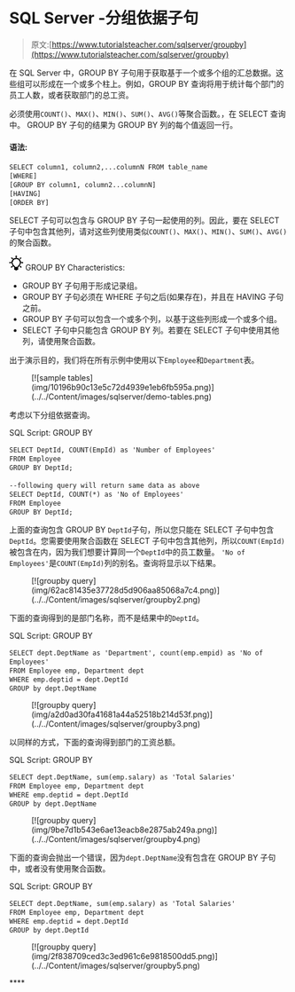 # SQL Server -分组依据子句

> 原文:[https://www.tutorialsteacher.com/sqlserver/groupby](https://www.tutorialsteacher.com/sqlserver/groupby)

在 SQL Server 中，GROUP BY 子句用于获取基于一个或多个组的汇总数据。这些组可以形成在一个或多个柱上。例如，GROUP BY 查询将用于统计每个部门的员工人数，或者获取部门的总工资。

必须使用`COUNT()`、`MAX()`、`MIN()`、`SUM()`、`AVG()`等聚合函数。，在 SELECT 查询中。 GROUP BY 子句的结果为 GROUP BY 列的每个值返回一行。

#### 语法:

```
SELECT column1, column2,...columnN FROM table_name
[WHERE]
[GROUP BY column1, column2...columnN]
[HAVING]
[ORDER BY] 
```

SELECT 子句可以包含与 GROUP BY 子句一起使用的列。因此，要在 SELECT 子句中包含其他列，请对这些列使用类似`COUNT()`、`MAX()`、`MIN()`、`SUM()`、`AVG()`的聚合函数。

![](img/85db52f5404f0c468e1b194aa487d6a1.png)  GROUP BY Characteristics:

*   GROUP BY 子句用于形成记录组。
*   GROUP BY 子句必须在 WHERE 子句之后(如果存在)，并且在 HAVING 子句之前。
*   GROUP BY 子句可以包含一个或多个列，以基于这些列形成一个或多个组。
*   SELECT 子句中只能包含 GROUP BY 列。若要在 SELECT 子句中使用其他列，请使用聚合函数。

出于演示目的，我们将在所有示例中使用以下`Employee`和`Department`表。

<figure>[![sample tables](img/10196b90c13e5c72d4939e1eb6fb595a.png)](../../Content/images/sqlserver/demo-tables.png)</figure>

考虑以下分组依据查询。

SQL Script: GROUP BY 

```
SELECT DeptId, COUNT(EmpId) as 'Number of Employees' 
FROM Employee
GROUP BY DeptId;

--following query will return same data as above
SELECT DeptId, COUNT(*) as 'No of Employees' 
FROM Employee
GROUP BY DeptId; 
```

上面的查询包含 GROUP BY `DeptId`子句，所以您只能在 SELECT 子句中包含`DeptId`。您需要使用聚合函数在 SELECT 子句中包含其他列，所以`COUNT(EmpId)`被包含在内，因为我们想要计算同一个`DeptId`中的员工数量。 `'No of Employees'`是`COUNT(EmpId)`列的别名。查询将显示以下结果。

<figure>[![groupby query](img/62ac81435e37728d5d906aa85068a7c4.png)](../../Content/images/sqlserver/groupby2.png)</figure>

下面的查询得到的是部门名称，而不是结果中的`DeptId`。

SQL Script: GROUP BY 

```
SELECT dept.DeptName as 'Department', count(emp.empid) as 'No of Employees'
FROM Employee emp, Department dept
WHERE emp.deptid = dept.DeptId
GROUP by dept.DeptName 
```

<figure>[![groupby query](img/a2d0ad30fa41681a44a52518b214d53f.png)](../../Content/images/sqlserver/groupby3.png)</figure>

以同样的方式，下面的查询得到部门的工资总额。

SQL Script: GROUP BY 

```
SELECT dept.DeptName, sum(emp.salary) as 'Total Salaries'
FROM Employee emp, Department dept
WHERE emp.deptid = dept.DeptId
GROUP by dept.DeptName 
```

<figure>[![groupby query](img/9be7d1b543e6ae13eacb8e2875ab249a.png)](../../Content/images/sqlserver/groupby4.png)</figure>

下面的查询会抛出一个错误，因为`dept.DeptName`没有包含在 GROUP BY 子句中，或者没有使用聚合函数。

SQL Script: GROUP BY 

```
SELECT dept.DeptName, sum(emp.salary) as 'Total Salaries'
FROM Employee emp, Department dept
WHERE emp.deptid = dept.DeptId
GROUP by dept.DeptId 
```

<figure>[![groupby query](img/2f838709ced3c3ed961c6e9818500dd5.png)](../../Content/images/sqlserver/groupby5.png)</figure>****